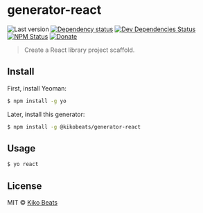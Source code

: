 # generator-react

![Last version](https://img.shields.io/github/tag/kikobeats/generator-react.svg?style=flat-square)
[![Dependency status](http://img.shields.io/david/Kikobeats/generator-react.svg?style=flat-square)](https://david-dm.org/Kikobeats/generator-react)
[![Dev Dependencies Status](http://img.shields.io/david/dev/Kikobeats/generator-react.svg?style=flat-square)](https://david-dm.org/Kikobeats/generator-react#info=devDependencies)
[![NPM Status](http://img.shields.io/npm/dm/generator-react.svg?style=flat-square)](https://www.npmjs.org/package/generator-react)
[![Donate](https://img.shields.io/badge/donate-paypal-blue.svg?style=flat-square)](https://paypal.me/kikobeats)

> Create a React library project scaffold.

## Install

First, install Yeoman:

```bash
$ npm install -g yo
```

Later, install this generator:

```bash
$ npm install -g @kikobeats/generator-react
```

## Usage

```bash
$ yo react
```

## License

MIT © [Kiko Beats](http://kikobeats.com)
